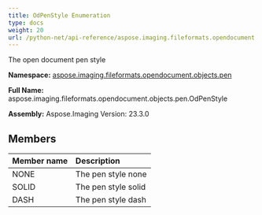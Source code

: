 ```yaml
---
title: OdPenStyle Enumeration
type: docs
weight: 20
url: /python-net/api-reference/aspose.imaging.fileformats.opendocument.objects.pen/odpenstyle/
---
```


The open document pen style

**Namespace:** [aspose.imaging.fileformats.opendocument.objects.pen](/imaging/python-net/api-reference/aspose.imaging.fileformats.opendocument.objects.pen/)

**Full Name:** aspose.imaging.fileformats.opendocument.objects.pen.OdPenStyle

**Assembly:**  Aspose.Imaging Version: 23.3.0

## **Members**
|**Member name**|**Description**|
| :- | :- |
|NONE|The pen style none|
|SOLID|The pen style solid|
|DASH|The pen style dash|
